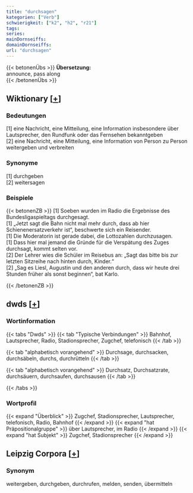 ```yaml
---
title: "durchsagen"
kategorien: ["Verb"]
schwierigkeit: ["k2", "h2", "r21"]
tags:
series:
mainDornseiffs:
domainDornseiffs:
url: "durchsagen"
---
```


{{< betonenÜbs >}}
**Übersetzung:**  
announce, pass along  
{{< /betonenÜbs >}}

## Wiktionary [[+](https://de.wiktionary.org/wiki/durchsagen)]

### Bedeutungen
[1] eine Nachricht, eine Mitteilung, eine Information insbesondere über Lautsprecher, den Rundfunk oder das Fernsehen bekanntgeben  
[2] eine Nachricht, eine Mitteilung, eine Information von Person zu Person weitergeben und verbreiten  

### Synonyme
[1] durchgeben  
[2] weitersagen  

### Beispiele
{{< betonenZB >}}
[1] Soeben wurden im Radio die Ergebnisse des Bundesligaspieltags durchgesagt.  
[1] „Jetzt sagt die Bahn nicht mal mehr durch, dass ab hier Schienenersatzverkehr ist“, beschwerte sich ein Reisender.  
[1] Die Moderatorin ist gerade dabei, die Lottozahlen durchzusagen.  
[1] Dass hier mal jemand die Gründe für die Verspätung des Zuges durchsagt, kommt selten vor.  
[2] Der Lehrer wies die Schüler im Reisebus an: „Sagt das bitte bis zur letzten Sitzreihe nach hinten durch, Kinder.“  
[2] „Sag es Liesl, Augustin und den anderen durch, dass wir heute drei Stunden früher als sonst beginnen“, bat Karlo.  

{{< /betonenZB >}}


## dwds [[+](https://www.dwds.de/wb/durchsagen)]

### Wortinformation
{{< tabs "Dwds" >}}
{{< tab "Typische Verbindungen" >}}
Bahnhof, Lautsprecher, Radio, Stadionsprecher, Zugchef, telefonisch
{{< /tab >}}

{{< tab "alphabetisch vorangehend" >}}
Durchsage, durchsacken, durchsäbeln, durchs, durchrütteln
{{< /tab >}}

{{< tab "alphabetisch vorangehend" >}}
Durchsatz, Durchsatzrate, durchsäuern, durchsaufen, durchsausen
{{< /tab >}}

{{< /tabs >}}

### Wortprofil
{{< expand "Überblick" >}} Zugchef, Stadionsprecher, Lautsprecher, telefonisch, Radio, Bahnhof {{< /expand >}}
{{< expand "hat Präpositionalgruppe" >}} über Lautsprecher, im Radio {{< /expand >}}
{{< expand "hat Subjekt" >}} Zugchef, Stadionsprecher {{< /expand >}}

## Leipzig Corpora [[+](https://corpora.uni-leipzig.de/en/res?word=durchsagen&corpusId=deu_newscrawl-public_2018)]


### Synonym
weitergeben, durchgeben, durchrufen, melden, senden, übermitteln

